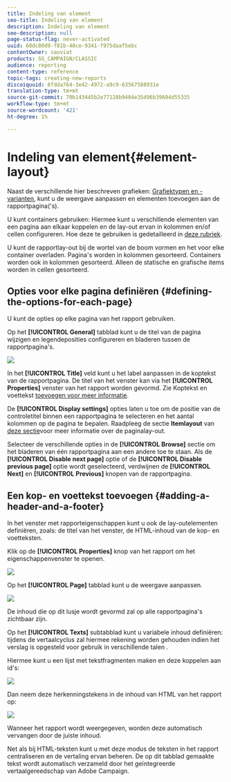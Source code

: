 ```yaml
---
title: Indeling van element
seo-title: Indeling van element
description: Indeling van element
seo-description: null
page-status-flag: never-activated
uuid: 60dc80d9-f81b-48ce-9341-f975daaf5ebc
contentOwner: sauviat
products: SG_CAMPAIGN/CLASSIC
audience: reporting
content-type: reference
topic-tags: creating-new-reports
discoiquuid: 8fdda764-3e42-4972-a9c9-63567588931e
translation-type: tm+mt
source-git-commit: 70b143445b2e77128b9404e35d96b39694d55335
workflow-type: tm+mt
source-wordcount: '421'
ht-degree: 1%

---
```



# Indeling van element{#element-layout}

Naast de verschillende hier beschreven grafieken: [Grafiektypen en -varianten](../../reporting/using/creating-a-chart.md#chart-types-and-variants), kunt u de weergave aanpassen en elementen toevoegen aan de rapportpagina(&#39;s).

U kunt containers gebruiken: Hiermee kunt u verschillende elementen van een pagina aan elkaar koppelen en de lay-out ervan in kolommen en/of cellen configureren. Hoe deze te gebruiken is gedetailleerd in [deze rubriek](../../web/using/defining-web-forms-layout.md#creating-containers).

U kunt de rapportlay-out bij de wortel van de boom vormen en het voor elke container overladen. Pagina&#39;s worden in kolommen gesorteerd. Containers worden ook in kolommen gesorteerd. Alleen de statische en grafische items worden in cellen gesorteerd.

## Opties voor elke pagina definiëren {#defining-the-options-for-each-page}

U kunt de opties op elke pagina van het rapport gebruiken.

Op het **[!UICONTROL General]** tabblad kunt u de titel van de pagina wijzigen en legendeposities configureren en bladeren tussen de rapportpagina&#39;s.

![](assets/s_ncs_advuser_report_wizard_022.png)

In het **[!UICONTROL Title]** veld kunt u het label aanpassen in de koptekst van de rapportpagina. De titel van het venster kan via het **[!UICONTROL Properties]** venster van het rapport worden gevormd. Zie Koptekst en voettekst [toevoegen voor meer informatie](#adding-a-header-and-a-footer).

De **[!UICONTROL Display settings]** opties laten u toe om de positie van de controletitel binnen een rapportpagina te selecteren en het aantal kolommen op de pagina te bepalen. Raadpleeg de sectie **Itemlayout** van [deze sectie](../../web/using/defining-web-forms-layout.md#positioning-the-fields-on-the-page)voor meer informatie over de paginalay-out.

Selecteer de verschillende opties in de **[!UICONTROL Browse]** sectie om het bladeren van één rapportpagina aan een andere toe te staan. Als de **[!UICONTROL Disable next page]** optie of de **[!UICONTROL Disable previous page]** optie wordt geselecteerd, verdwijnen de **[!UICONTROL Next]** en **[!UICONTROL Previous]** knopen van de rapportpagina.

## Een kop- en voettekst toevoegen {#adding-a-header-and-a-footer}

In het venster met rapporteigenschappen kunt u ook de lay-outelementen definiëren, zoals: de titel van het venster, de HTML-inhoud van de kop- en voetteksten.

Klik op de **[!UICONTROL Properties]** knop van het rapport om het eigenschappenvenster te openen.

![](assets/reporting_properties.png)

Op het **[!UICONTROL Page]** tabblad kunt u de weergave aanpassen.

![](assets/s_ncs_advuser_report_properties_04.png)

De inhoud die op dit lusje wordt gevormd zal op alle rapportpagina&#39;s zichtbaar zijn.

Op het **[!UICONTROL Texts]** subtabblad kunt u variabele inhoud definiëren: tijdens de vertaalcyclus zal hiermee rekening worden gehouden indien het verslag is opgesteld voor gebruik in verschillende talen .

Hiermee kunt u een lijst met tekstfragmenten maken en deze koppelen aan id&#39;s:

![](assets/s_ncs_advuser_report_properties_04a.png)

Dan neem deze herkenningstekens in de inhoud van HTML van het rapport op:

![](assets/s_ncs_advuser_report_properties_04b.png)

Wanneer het rapport wordt weergegeven, worden deze automatisch vervangen door de juiste inhoud.

Net als bij HTML-teksten kunt u met deze modus de teksten in het rapport centraliseren en de vertaling ervan beheren. De op dit tabblad gemaakte tekst wordt automatisch verzameld door het geïntegreerde vertaalgereedschap van Adobe Campaign.
